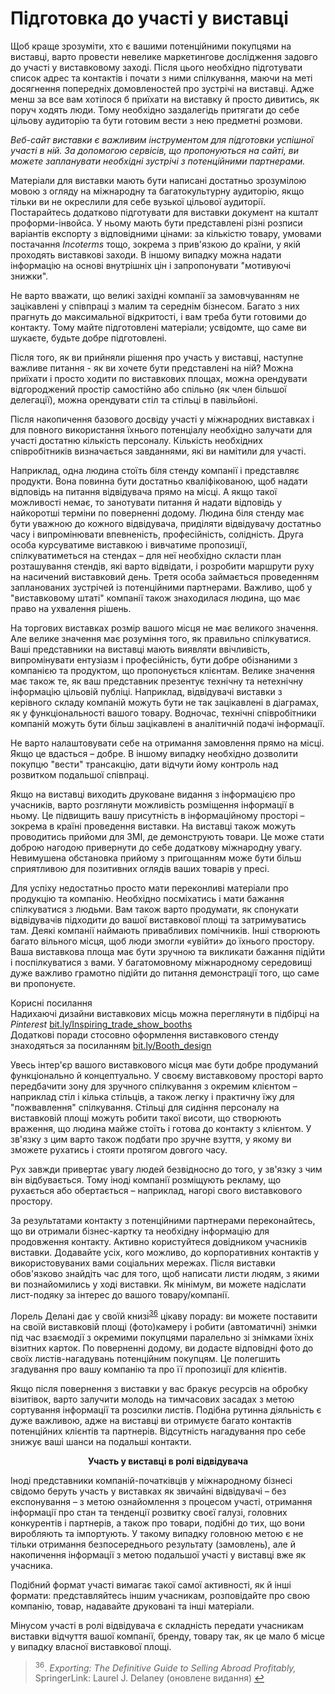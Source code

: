 # Підготовка до участі у виставці

Щоб краще зрозуміти, хто є вашими потенційними покупцями на виставці, варто провести невелике маркетингове дослідження задовго до участі у виставковому заході. Після цього необхідно підготувати список адрес та контактів і почати з ними спілкування, маючи на меті досягнення попередніх домовленостей про зустрічі на виставці. Адже менш за все вам хотілося б приїхати на виставку й просто дивитись, як поруч ходять люди. Тому необхідно заздалегідь притягати до себе цільову аудиторію та бути готовим вести з нею предметні розмови. 

*Веб-сайт виставки є важливим інструментом для підготовки успішної участі в ній. За допомогою сервісів, що пропонуються на сайті, ви можете запланувати необхідні зустрічі з потенційними партнерами.*

Матеріали для виставки мають бути написані достатньо зрозумілою мовою з огляду на міжнародну та багатокультурну аудиторію, якщо тільки ви не окреслили для себе вузької цільової аудиторії. Постарайтесь додатково підготувати для виставки документ на кшталт проформи-інвойса. У ньому мають бути представлені різні розписи варіантів експорту з відповідними цінами: за кількістю товару, умовами постачання *Incoterms* тощо, зокрема з прив'язкою до країни, у якій проходять виставкові заходи. В іншому випадку можна надати інформацію на основі внутрішніх цін і запропонувати "мотивуючі знижки".

Не варто вважати, що великі західні компанії за замовчуванням не зацікавлені у співпраці з малим та середнім бізнесом. Багато з них прагнуть до максимальної відкритості, і вам треба бути готовими до контакту. Тому майте підготовлені матеріали; усвідомте, що саме ви шукаєте, будьте добре підготовлені. 

Після того, як ви прийняли рішення про участь у виставці, наступне важливе питання -  як ви хочете бути представлені на ній? Можна приїхати і просто ходити по виставкових площах, можна орендувати відгороджений простір самостійно або спільно (як член більшої делегації), можна орендувати стіл та стільці в павільйоні. 

Після накопичення базового досвіду участі у міжнародних виставках і для повного використання їхнього потенціалу необхідно залучати для участі достатню кількість персоналу. Кількість необхідних співробітників визначається завданнями, які ви намітили для участі. 

Наприклад, одна людина стоїть біля стенду компанії і представляє продукти. Вона повинна бути достатньо кваліфікованою, щоб надати відповідь на питання відвідувача прямо на місці. А якщо такої можливості немає, то занотувати питання й надати відповідь у найкоротші терміни по поверненні додому. Людина біля стенду має бути уважною до кожного відвідувача, приділяти відвідувачу достатньо часу і випромінювати впевненість, професійність, солідність. Друга особа курсуватиме виставкою і вивчатиме пропозиції, спілкуватиметься на стендах – для неї необхідно скласти план розташування стендів, які варто відвідати, і розробити маршрути руху на насичений виставковий день. Третя особа займається проведенням запланованих зустрічей із потенційними партнерами. Важливо, щоб у "виставковому штаті" компанії також знаходилася людина, що  має право на ухвалення рішень. 

На торгових виставках розмір вашого місця не має великого значення. Але велике значення має розуміння того, як правильно спілкуватися. Ваші представники на виставці мають виявляти ввічливість, випромінувати ентузіазм і професійність, бути добре обізнаними з компанією та продуктом, що пропонується клієнтам. Велике значення має також те, як ваш представник презентує технічну та нетехнічну інформацію цільовій публіці. Наприклад, відвідувачі виставки з керівного складу компаній можуть бути не так зацікавлені в діаграмах, як у функціональності вашого товару. Водночас, технічні співробітники компаній можуть бути більш зацікавлені в аналітичній подачі інформації.

Не варто налаштовувати себе на отримання замовлення прямо на місці. Якщо це вдасться – добре. В іншому випадку необхідно дозволити покупцю "вести" трансакцію, дати відчути йому контроль над розвитком подальшої співпраці.

Якщо на виставці виходить друковане видання з інформацією про учасників, варто розглянути можливість розміщення інформації в ньому. Це підвищить вашу присутність в інформаційному просторі – зокрема в країні проведення виставки. На виставці також можуть проводитись прийоми для ЗМІ, де демонструють товари. Це може стати доброю нагодою привернути до себе додаткову міжнародну увагу. Невимушена обстановка прийому з пригощанням може бути більш сприятливою для позитивних оглядів ваших товарів у пресі. 

Для успіху недостатньо просто мати переконливі матеріали про продукцію та компанію. Необхідно посміхатись і мати бажання спілкуватися з людьми. Вам також варто продумати, як спонукати відвідувачів підходити до вашої виставкової площі та затримуватись там. Деякі компанії наймають привабливих помічників. Інші створюють багато вільного місця, щоб люди змогли «увійти» до їхнього простору. Ваша виставкова площа має бути зручною та викликати бажання підійти і поспілкуватися з вами. У багатомовному міжнародному середовищі дуже важливо грамотно підійти до питання демонстрації того, що саме ви пропонуєте. 

<div class="space">
<div class="eoz-wrap">
<span class="eoz">Корисні посилання</span>
<div class="eoz-text">
Надихаючі дизайни виставкових місць можна переглянути в підбірці на <i>Pinterest</i>  <a href="bit.ly/Inspiring_trade_show_booths">bit.ly/Inspiring_trade_show_booths</a> <br>
Додаткові поради стосовно оформлення виставкового стенду знаходяться за посиланням <a href="bit.ly/Booth_design">bit.ly/Booth_design</a>
</div>
</div>
</div>

Увесь інтер'єр вашого виставкового місця має бути добре продуманий функціонально й концептуально. У своєму виставковому просторі варто передбачити зону для зручного спілкування з окремим клієнтом – наприклад стіл і кілька стільців, а також легку і практичну їжу для "пожвавлення" спілкування. Стільці для сидіння персоналу на виставковій площі можуть робити такої висоти, що створюють враження, що людина майже стоїть і готова до контакту з клієнтом. У зв'язку з цим варто також подбати про зручне взуття, у якому ви зможете рухатись і стояти протягом довгого часу. 

Рух завжди привертає увагу людей безвідносно до того, у зв'язку з чим він відбувається. Тому іноді компанії розміщують рекламу, що рухається або обертається – наприклад, нагорі свого виставкового простору.

За результатами контакту з потенційними партнерами переконайтесь, що ви отримали бізнес-картку та необхідну інформацію для продовження контакту. Активно користуйтеся довідником учасників виставки. Додавайте усіх, кого можливо, до корпоративних контактів у використовуваних вами соціальних мережах. Після виставки обов'язково знайдіть час для того, щоб написати листи людям, з якими ви познайомились у ході виставки. Як мінімум, ви можете надіслати лист-подяку за інтерес до вашого товару/компанії. 

<div class="space">
<div class="eoz-wrap">
<div class="eoz-text">
Лорель Делані дає у своїй книзі<sup><a href="#fn_36" id="reffn_36">36</a></sup>  цікаву пораду: ви можете поставити на своїй виставковій площі (фото)камеру і робити (автоматичні) знімки під час взаємодії з окремими покупцями паралельно зі знімками їхніх візитних карток. По поверненні додому, ви додасте відповідні фото до своїх листів-нагадувань потенційним покупцям. Це полегшить згадування про вашу компанію та про її пропозиції для клієнтів.
</div>
</div>
</div>

Якщо після повернення з виставки у вас бракує ресурсів на обробку візитівок, варто залучити молодь на тимчасових засадах з метою сортування інформації та розсилки листів. Подібна рутинна діяльність є дуже важливою, адже на виставці ви отримуєте багато контактів потенційних клієнтів та партнерів. Відсутність нагадування про себе знижує ваші шанси на подальші контакти.

<p align="center"> <b>Участь у виставці в ролі відвідувача</b></p>
Іноді представники компаній-початківців у міжнародному бізнесі свідомо беруть участь у виставках як звичайні відвідувачі – без експонування – з метою ознайомлення з процесом участі, отримання інформації про стан та тенденції розвитку своєї галузі, головних конкурентів і партнерів, а також про товари, подібні до тих, що вони виробляють та імпортують. У такому випадку головною метою є не тільки отримання безпосереднього результату (замовлень), але й накопичення інформації з метою подальшої участі у виставці вже як учасника.

Подібний формат участі вимагає такої самої активності, як й інші формати: представляйтесь іншим учасникам, розповідайте про свою компанію, товар, надавайте друковані та інші матеріали.

Мінусом участі в ролі відвідувача є складність передати учасникам виставки відчуття вашої компанії, бренду, товару так, як це мало б місце у випадку власної виставкової площі. 


<blockquote id="fn_36">
<sup>36</sup>.  <i>Exporting: The Definitive Guide to Selling Abroad Profitably,</i> SpringerLink: Laurel J. Delaney (оновлене видання) <a href="#reffn_36" title="Jump back to footnote [36] in the text."> ↩</a>
</blockquote>